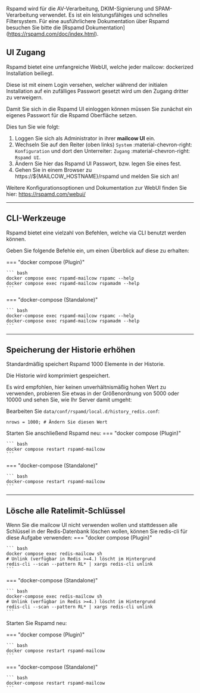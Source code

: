 Rspamd wird für die AV-Verarbeitung, DKIM-Signierung und SPAM-Verarbeitung verwendet. Es ist ein leistungsfähiges und schnelles Filtersystem. Für eine ausführlichere Dokumentation über Rspamd besuchen Sie bitte die [Rspamd Dokumentation] (https://rspamd.com/doc/index.html).

## UI Zugang

Rspamd bietet eine umfangreiche WebUI, welche jeder mailcow: dockerized Installation beiliegt.

Diese ist mit einem Login versehen, welcher während der initialen Installation auf ein zufälliges Passwort gesetzt wird um den Zugang dritter zu verweigern.

Damit Sie sich in die Rspamd UI einloggen können müssen Sie zunächst ein eigenes Passwort für die Rspamd Oberfläche setzen.

Dies tun Sie wie folgt:

1. Loggen Sie sich als Administrator in ihrer **mailcow UI** ein.
2. Wechseln Sie auf den Reiter (oben links) `System` :material-chevron-right: `Konfiguration` und dort den Unterreiter: `Zugang` :material-chevron-right: `Rspamd UI`.
3. Ändern Sie hier das Rspamd UI Passwort, bzw. legen Sie eines fest.
4. Gehen Sie in einem Browser zu https://${MAILCOW_HOSTNAME}/rspamd und melden Sie sich an!

Weitere Konfigurationsoptionen und Dokumentation zur WebUI finden Sie hier: https://rspamd.com/webui/

---

## CLI-Werkzeuge

Rspamd bietet eine vielzahl von Befehlen, welche via CLI benutzt werden können.

Geben Sie folgende Befehle ein, um einen Überblick auf diese zu erhalten:

=== "docker compose (Plugin)"

    ``` bash
    docker compose exec rspamd-mailcow rspamc --help
    docker compose exec rspamd-mailcow rspamadm --help
    ```

=== "docker-compose (Standalone)"

    ``` bash
    docker-compose exec rspamd-mailcow rspamc --help
    docker-compose exec rspamd-mailcow rspamadm --help
    ```
---

## Speicherung der Historie erhöhen

Standardmäßig speichert Rspamd 1000 Elemente in der Historie.

Die Historie wird komprimiert gespeichert.

Es wird empfohlen, hier keinen unverhältnismäßig hohen Wert zu verwenden, probieren Sie etwas in der Größenordnung von 5000 oder 10000 und sehen Sie, wie Ihr Server damit umgeht:

Bearbeiten Sie `data/conf/rspamd/local.d/history_redis.conf`:

```
nrows = 1000; # Ändern Sie diesen Wert
```

Starten Sie anschließend Rspamd neu:
=== "docker compose (Plugin)"

    ``` bash
    docker compose restart rspamd-mailcow
    ```

=== "docker-compose (Standalone)"

    ``` bash
    docker-compose restart rspamd-mailcow
    ```
---


## Lösche alle Ratelimit-Schlüssel

Wenn Sie die mailcow UI nicht verwenden wollen und stattdessen alle Schlüssel in der Redis-Datenbank löschen wollen, können Sie redis-cli für diese Aufgabe verwenden:
=== "docker compose (Plugin)"

    ``` bash
    docker compose exec redis-mailcow sh
    # Unlink (verfügbar in Redis >=4.) löscht im Hintergrund
    redis-cli --scan --pattern RL* | xargs redis-cli unlink
    ```

=== "docker-compose (Standalone)"

    ``` bash
    docker-compose exec redis-mailcow sh
    # Unlink (verfügbar in Redis >=4.) löscht im Hintergrund
    redis-cli --scan --pattern RL* | xargs redis-cli unlink
    ```

Starten Sie Rspamd neu:

=== "docker compose (Plugin)"

    ``` bash
    docker compose restart rspamd-mailcow
    ```

=== "docker-compose (Standalone)"

    ``` bash
    docker-compose restart rspamd-mailcow
    ```
